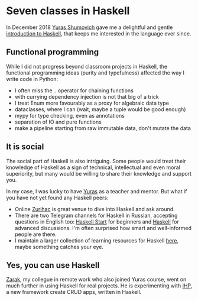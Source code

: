 # Seven classes in Haskell


In December 2018 [Yuras Shumovich](https://twitter.com/shumovichy) gave me a delightful and gentle [introduction to Haskell][7hs], that keeps me interested in the language ever since. 

<!--more-->

## Functional programming

While I did not progress beyond classroom projects in Haskell, the functional programming 
ideas (purity and typefulness) affected the way I write code in Python:

- I often miss the  `.` operator for chaining functions
- with currying dependency injection is not that big of a trick
- I treat Enum more favourably as a proxy for algebraic data type
- dataclasses, where I can (wait, maybe a tuple would be good enough)
- mypy for type checking, even as annotations
- separation of IO and pure functions
- make a pipeline starting from raw immutable data, don't mutate the data

## It is social

The social part of Haskell is also intriguing. Some people would treat
their knowledge of Haskell as a sign of technical, intellectual and even moral 
superiority, but many would be willing to share their knowledge and support
you. 

In my case, I was lucky to have [Yuras](https://twitter.com/shumovichy) 
as a teacher and mentor. But what if you have not yet found any Haskell peers:

- Online [Zurihac](https://zfoh.ch/zurihac2020/) is great venue to dive into Haskell and ask around. 
- There are two Telegram channels for Haskell in Russian, accepting questions in English too: 
[Haskell Start](https://t.me/haskell_learn) for beginners and [Haskell](https://t.me/haskellru) for advanced discussions. I'm often surprised how smart and well-informed people are there.
- I maintain a larger collection of learning resources for Haskell [here][7hs], maybe something catches your eye.

[7hs]: https://github.com/epogrebnyak/haskell-intro

## Yes, you can use Haskell

[Zarak](https://github.com/zarak), my collegue in remote work who also joined Yuras course, went on much further in using Haskell for real projects. He is experimenting with [IHP](https://ihp.digitallyinduced.com/), a new framework create CRUD apps, written in Haskell.

